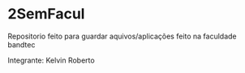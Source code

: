 # 2SemFacul

Repositorio feito para guardar aquivos/aplicações feito na faculdade bandtec

Integrante: Kelvin Roberto

